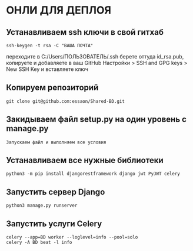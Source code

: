 # ОНЛИ ДЛЯ ДЕПЛОЯ

## Устанавливаем ssh ключи в свой гитхаб

```
ssh-keygen -t rsa -C "ВАША ПОЧТА"
```

переходите в C:/Users/ПОЛЬЗОВАТЕЛЬ/.ssh берете оттуда id_rsa.pub, копируете и добавляете в ваш GitHub Настройки > SSH and GPG keys > New SSH Key и вставляете ключ

## Копируем репозиторий

```
git clone git@github.com:essaon/Shared-BD.git
```

## Закидываем файл setup.py на один уровень с manage.py

    Запускаем файл и выполняем все условия

## Устанавливаем все нужные библиотеки

```
python3 -m pip install djangorestframework django jwt PyJWT celery
```

## Запустить сервер Django

```
python3 manage.py runserver
```

## Запустить услуги Celery

```
celery --app=BD worker --loglevel=info --pool=solo
celery -A BD beat -l info
```
